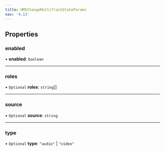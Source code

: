 ```yaml
---
title: HMSChangeMultiTrackStateParams
nav: '4.13'
---
```


## Properties

### enabled

• **enabled**: `boolean`

---

### roles

• `Optional` **roles**: `string`[]

---

### source

• `Optional` **source**: `string`

---

### type

• `Optional` **type**: `"audio"` \| `"video"`
